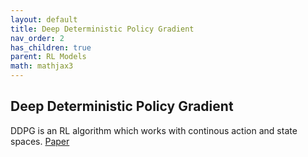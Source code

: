 ```yaml
---
layout: default
title: Deep Deterministic Policy Gradient
nav_order: 2
has_children: true
parent: RL Models
math: mathjax3
---
```


## Deep Deterministic Policy Gradient


DDPG is an RL algorithm which works with continous action and state spaces. [Paper](https://arxiv.org/abs/1509.02971)


